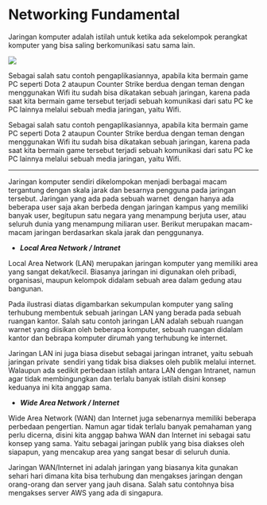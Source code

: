 # Networking Fundamental

Jaringan komputer adalah istilah untuk ketika ada sekelompok perangkat komputer yang bisa saling berkomunikasi satu sama lain.

![](https://www.droidlime.com/wp-content/uploads/2017/11/Warnet.jpg)

Sebagai salah satu contoh pengaplikasiannya, apabila kita bermain game PC seperti Dota 2 ataupun Counter Strike berdua dengan teman dengan menggunakan Wifi itu sudah bisa dikatakan sebuah jaringan, karena pada saat kita bermain game tersebut terjadi sebuah komunikasi dari satu PC ke PC lainnya melalui sebuah media jaringan, yaitu Wifi.

Sebagai salah satu contoh pengaplikasiannya, apabila kita bermain game PC seperti Dota 2 ataupun Counter Strike berdua dengan teman dengan menggunakan Wifi itu sudah bisa dikatakan sebuah jaringan, karena pada saat kita bermain game tersebut terjadi sebuah komunikasi dari satu PC ke PC lainnya melalui sebuah media jaringan, yaitu Wifi.

---

Jaringan komputer sendiri dikelompokan menjadi berbagai macam tergantung dengan skala jarak dan besarnya pengguna pada jaringan tersebut. Jaringan yang ada pada sebuah warnet  dengan hanya ada beberapa user saja akan berbeda dengan jaringan kampus yang memiliki banyak user, begitupun satu negara yang menampung berjuta user, atau seluruh dunia yang menampung miliaran user. Berikut merupakan macam-macam jaringan berdasarkan skala jarak dan penggunanya.

- ***Local Area Network / Intranet***

Local Area Network (LAN) merupakan jaringan komputer yang memiliki area yang sangat dekat/kecil. Biasanya jaringan ini digunakan oleh pribadi, organisasi, maupun kelompok didalam sebuah area dalam gedung atau bangunan.

Pada ilustrasi diatas digambarkan sekumpulan komputer yang saling terhubung membentuk sebuah jaringan LAN yang berada pada sebuah ruangan kantor. Salah satu contoh jaringan LAN adalah sebuah ruangan warnet yang diisikan oleh beberapa komputer, sebuah ruangan didalam kantor dan bebrapa komputer dirumah yang terhubung ke internet.

Jaringan LAN ini juga biasa disebut sebagai jaringan intranet, yaitu sebuah jaringan private  sendiri yang tidak bisa diakses oleh publik melalui internet. Walaupun ada sedikit perbedaan istilah antara LAN dengan Intranet, namun agar tidak membingungkan dan terlalu banyak istilah disini konsep keduanya ini kita anggap sama.

- ***Wide Area Network / Internet***

Wide Area Network (WAN) dan Internet juga sebenarnya memiliki beberapa perbedaan pengertian. Namun agar tidak terlalu banyak pemahaman yang perlu dicerna, disini kita anggap bahwa WAN dan Internet ini sebagai satu konsep yang sama. Yaitu sebagai jaringan publik yang bisa diakses oleh siapapun, yang mencakup area yang sangat besar di seluruh dunia.

Jaringan WAN/Internet ini adalah jaringan yang biasanya kita gunakan sehari hari dimana kita bisa terhubung dan mengakses jaringan dengan orang-orang dan server yang jauh disana. Salah satu contohnya bisa mengakses server AWS yang ada di singapura.